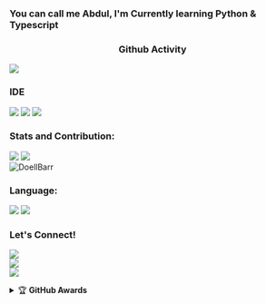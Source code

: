 ### You can call me Abdul, I'm Currently learning Python & Typescript

<p align="center">
  <h3 align="center">Github Activity</h3>
</p>
<a href="github.com/DoellBarr"><img src="https://metrics.lecoq.io/DoellBarr?template=classic&isocalendar=1&introduction=1&lines=1&languages=1&isocalendar.duration=full-year&languages.limit=8&languages.sections=most-used&languages.colors=github&languages.threshold=0%25&languages.indepth=false&languages.recent.load=300&languages.recent.days=14&introduction.title=true&config.timezone=Asia%2FJakarta" /></a>

### IDE
<p>
  <img src="https://img.shields.io/badge/IDE-PyCharm-yellow?logo=pycharm&logoColor=yellow" />
  <img src="https://img.shields.io/badge/IDE-Visual%20Studio%20Code-blue?logo=visual%20studio%20code&logoColor=blue" />
  <img src="https://img.shields.io/badge/IDE-Atom-brightgreen?logo=atom&logoColor=lightgreen" />
</p>

<a href="https://komarev.com/ghpvc/?username=apisuserbot&color=blue&style=flat-square&label=Profile Seen"></a>

### Stats and Contribution:
<p>
  <img src="https://github-readme-stats.vercel.app/api?username=DoellBarr&show_icons=true&theme=radical" />
  <img src="https://github-readme-stats.vercel.app/api/top-langs/?username=DoellBarr&layout=compact" /> <br />
  <img src="https://github-readme-streak-stats.herokuapp.com/?user=DoellBarr" alt="DoellBarr" />
</p>

### Language:
<p>
  <img src="https://img.shields.io/badge/-Typescript-grey?logo=typescript" />
  <img src="https://img.shields.io/badge/-Python-grey?logo=python&logoColor=yellow" />

### Let's Connect!
<p>
  <a href="https://medium.com/@shohih242" /><img src="https://img.shields.io/badge/Medium-Shohih%20Abdul-black?logo=medium&logoColor=white" /></a> <br/>
  <a href="https://t.me/lvufrvrbby" /><img src="https://img.shields.io/badge/Telegram-Abdul-blue?logo=telegram" /></a> <br/>
  <a href="https://instagram.com/keropakwc"><img src="https://img.shields.io/badge/Instagram-@keropakwc-purple?logo=instagram" /></a>
</p>

<details>
  <summary>&#127942 <b>GitHub Awards</b></summary><br />
  
![Github Trophy](https://github-profile-trophy.vercel.app/?username=DoellBarr&theme=juicyfresh)
</details>
